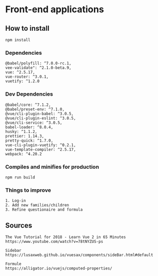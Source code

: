 # Front-end applications

## How to install

```
npm install
```

### Dependencies

```
@babel/polyfill: ^7.0.0-rc.1,
vee-validate": ^2.1.0-beta.9,
vue: ^2.5.17,
vue-router: ^3.0.1,
vuetify: ^1.2.0
```

### Dev Dependencies

```
@babel/core: ^7.1.2,
@babel/preset-env: ^7.1.0,
@vue/cli-plugin-babel: ^3.0.5,
@vue/cli-plugin-eslint: ^3.0.5,
@vue/cli-service: ^3.0.5,
babel-loader: ^8.0.4,
husky: ^1.1.2,
prettier: 1.14.3,
pretty-quick: ^1.7.0,
vue-cli-plugin-vuetify: ^0.2.1,
vue-template-compiler: ^2.5.17,
webpack: ^4.20.2
```

### Compiles and minifies for production

```
npm run build
```

### Things to improve

```
1. Log-in
2. Add new families/children
3. Refine questionaire and formula
```

## Sources

```
The Vue Tutorial for 2018 - Learn Vue 2 in 65 Minutes
https://www.youtube.com/watch?v=78tNYZUS-ps

Sidebar
https://lusaxweb.github.io/vuesax/components/sideBar.html#default

Formule
https://alligator.io/vuejs/computed-properties/
```
